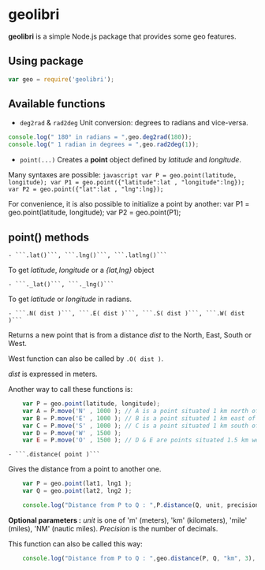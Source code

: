 # geolibri #

**geolibri** is a simple Node.js package that provides some geo features.

## Using package ##

```javascript
var geo = require('geolibri');
```

## Available functions ##
 - ```deg2rad``` & ```rad2deg```
 Unit conversion: degrees to radians and vice-versa.
```javascript
console.log(" 180° in radians = ",geo.deg2rad(180));
console.log(" 1 radian in degrees = ",geo.rad2deg(1));
```

 - ```point(...)```
 Creates a **point** object defined by _latitude_ and _longitude_.

 Many syntaxes are possible:
    ```javascript
    var P = geo.point(latitude, longitude);
    var P1 = geo.point({"latitude":lat , "longitude":lng});
    var P2 = geo.point({"lat":lat , "lng":lng});
    ```

For convenience, it is also possible to initialize a point by another:
    var P1 = geo.point(latitude, longitude);
    var P2 = geo.point(P1);

## point() methods ##

    - ```.lat()```, ```.lng()```, ```.latlng()```
To get *latitude*, *longitude* or a *{lat,lng}* object 

    - ```._lat()```, ```._lng()```
To get *latitude* or *longitude* in radians. 

    - ```.N( dist )```, ```.E( dist )```, ```.S( dist )```, ```.W( dist )```
Returns a new point that is from a distance *dist* to the North, East, South or West.

West function can also be called by ```.O( dist )```.

*dist* is expressed in meters.

Another way to call these functions is:

```javascript
    var P = geo.point(latitude, longitude);
    var A = P.move('N' , 1000 ); // A is a point situated 1 km north of P
    var B = P.move('E' , 1000 ); // B is a point situated 1 km east of P
    var C = P.move('S' , 1000 ); // C is a point situated 1 km south of P
    var D = P.move('W' , 1500 ); 
    var E = P.move('O' , 1500 ); // D & E are points situated 1.5 km west of P
```

    - ```.distance( point )```
Gives the distance from a point to another one.
```javascript
    var P = geo.point(lat1, lng1 );
    var Q = geo.point(lat2, lng2 );

    console.log("Distance from P to Q : ",P.distance(Q, unit, precision));
```

**Optional parameters :** *unit* is one of 'm' (meters), 'km' (kilometers), 'mile' (miles), 'NM' (nautic miles). *Precision* is the number of decimals.

This function can also be called this way:

```javascript
    console.log("Distance from P to Q : ",geo.distance(P, Q, "km", 3), " km");
```
